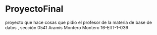 # ProyectoFinal
proyecto que hace cosas que pidio el profesor de la materia de base de datos , sección 0541 Aramis Montero Montero 16-EIIT-1-036 

